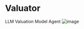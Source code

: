 # Valuator
LLM Valuation Model Agent
![image](https://github.com/user-attachments/assets/4202d0ed-fd3c-491a-8fb5-9378d45f8d46)